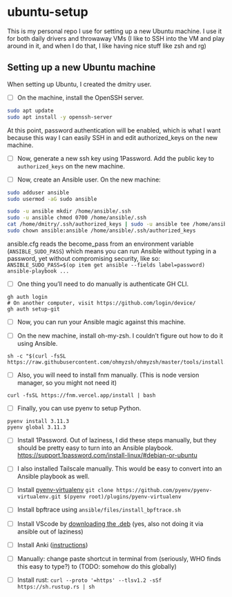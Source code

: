 # ubuntu-setup
This is my personal repo I use for setting up a new Ubuntu machine. I use it for both daily drivers and throwaway VMs (I like to SSH into the VM and play around in it, and when I do that, I like having nice stuff like zsh and rg)

## Setting up a new Ubuntu machine
When setting up Ubuntu, I created the dmitry user.

- [ ] On the machine, install the OpenSSH server.
```bash
sudo apt update
sudo apt install -y openssh-server
```

At this point, password authentication will be enabled, which is what I want because this way I can easily SSH in and edit authorized_keys on the new machine.

- [ ] Now, generate a new ssh key using 1Password. Add the public key to `authorized_keys` on the new machine.

- [ ] Now, create an Ansible user.
  On the new machine:
```bash
sudo adduser ansible
sudo usermod -aG sudo ansible

sudo -u ansible mkdir /home/ansible/.ssh
sudo -u ansible chmod 0700 /home/ansible/.ssh
cat /home/dmitry/.ssh/authorized_keys | sudo -u ansible tee /home/ansible/.ssh/authorized_keys
sudo chown ansible:ansible /home/ansible/.ssh/authorized_keys
```

ansible.cfg reads the become_pass from an environment variable (`ANSIBLE_SUDO_PASS`) which means you can run Ansible without typing in a password, yet without compromising security, like so: `ANSIBLE_SUDO_PASS=$(op item get ansible --fields label=password) ansible-playbook ...`

- [ ] One thing you’ll need to do manually is authenticate GH CLI.
```
gh auth login
# On another computer, visit https://github.com/login/device/
gh auth setup-git
```

- [ ] Now, you can run your Ansible magic against this machine.

- [ ] On the new machine, install oh-my-zsh. I couldn’t figure out how to do it using Ansible.
```
sh -c "$(curl -fsSL https://raw.githubusercontent.com/ohmyzsh/ohmyzsh/master/tools/install.sh)"
```

- [ ] Also, you will need to install fnm manually. (This is node version manager, so you might not need it)
```
curl -fsSL https://fnm.vercel.app/install | bash
```

- [ ] Finally, you can use pyenv to setup Python.
```
pyenv install 3.11.3
pyenv global 3.11.3
```

- [ ] Install 1Password. Out of laziness, I did these steps manually, but they should be pretty easy to turn into an Ansible playbook. https://support.1password.com/install-linux/#debian-or-ubuntu

- [ ] I also installed Tailscale manually. This would be easy to convert into an Ansible playbook as well.

- [ ] Install [pyenv-virtualenv](https://github.com/pyenv/pyenv-virtualenv)
  `git clone https://github.com/pyenv/pyenv-virtualenv.git $(pyenv root)/plugins/pyenv-virtualenv`

- [ ] Install bpftrace using `ansible/files/install_bpftrace.sh`

- [ ] Install VScode by [downloading the .deb](https://code.visualstudio.com/Download) (yes, also not doing it via ansible out of laziness)

- [ ] Install Anki ([instructions](https://docs.ankiweb.net/platform/linux/installing.html))

- [ ] Manually: change paste shortcut in terminal from <ctrl-shift-v> (seriously, WHO finds this easy to type?) to <ctrl-v> (TODO: somehow do this globally)

- [ ] Install rust: `curl --proto '=https' --tlsv1.2 -sSf https://sh.rustup.rs | sh`